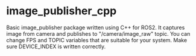 # image_publisher_cpp
Basic image_publisher package written using C++ for ROS2.
It captures image from camera and publishes to "/camera/image_raw" topic.
You can change FPS and TOPIC variables that are suitable for your system.
Make sure DEVICE_INDEX is written correctly.
